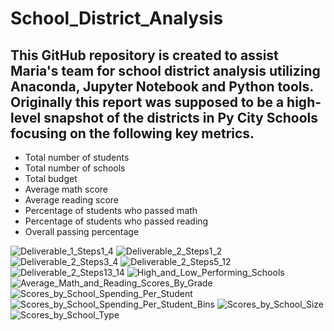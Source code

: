 # School_District_Analysis
## This GitHub repository is created to assist Maria's team for school district analysis utilizing Anaconda, Jupyter Notebook and Python tools.  Originally this report was supposed to be a high-level snapshot of the districts in Py City Schools focusing on the following key metrics.
- Total number of students
- Total number of schools
- Total budget
- Average math score
- Average reading score
- Percentage of students who passed math
- Percentage of students who passed reading
- Overall passing percentage

![Deliverable_1_Steps1_4](Deliverable_1_Steps1_4.jpg)
![Deliverable_2_Steps1_2](Deliverable_2_Steps1_2.jpg)
![Deliverable_2_Steps3_4](Deliverable_2_Steps3_4.jpg)
![Deliverable_2_Steps5_12](Deliverable_2_Steps5_12.jpg)
![Deliverable_2_Steps13_14](Deliverable_2_Steps13_14.jpg)
![High_and_Low_Performing_Schools](High_and_Low_Performing_Schools.jpg)
![Average_Math_and_Reading_Scores_By_Grade](Average_Math_and_Reading_Scores_By_Grade.jpg)
![Scores_by_School_Spending_Per_Student](Scores_by_School_Spending_Per_Student.jpg)
![Scores_by_School_Spending_Per_Student_Bins](Scores_by_School_Spending_Per_Student_Bins.jpg)
![Scores_by_School_Size](Scores_by_School_Size.jpg)
![Scores_by_School_Type](Scores_by_School_Type.jpg)

